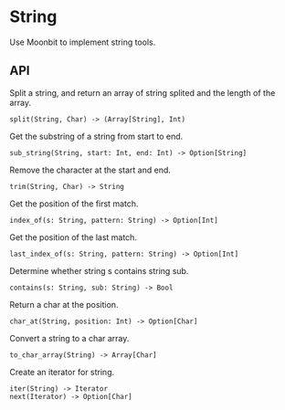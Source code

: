 # String

Use Moonbit to implement string tools.

## API
Split a string, and return an array of string splited and the length of the array.
```
split(String, Char) -> (Array[String], Int)
```
Get the substring of a string from start to end.
```
sub_string(String, start: Int, end: Int) -> Option[String]
```
Remove the character at the start and end.
```
trim(String, Char) -> String
```
Get the position of the first match.
```
index_of(s: String, pattern: String) -> Option[Int]
```
Get the position of the last match.
```
last_index_of(s: String, pattern: String) -> Option[Int]
```
Determine whether string s contains string sub. 
```
contains(s: String, sub: String) -> Bool
```
Return a char at the position.
```
char_at(String, position: Int) -> Option[Char]
```
Convert a string to a char array.
```
to_char_array(String) -> Array[Char]
```
Create an iterator for string.
```
iter(String) -> Iterator
next(Iterator) -> Option[Char]
```